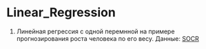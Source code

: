# Linear_Regression   
1. Линейная регрессия с одной перемнной на примере прогнозирования роста человека по его весу. Данные: [SOCR](http://wiki.stat.ucla.edu/socr/index.php/SOCR_Data_Dinov_020108_HeightsWeights)  


